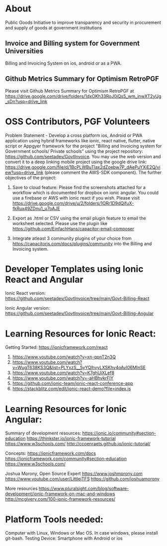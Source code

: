 # About

Public Goods Initiative to improve transparency and security in procurement and supply of goods at government institutions

## Invoice and Billing system for Government Universities 

Billing and Invoicing System on ios, android or as a PWA.

## Github Metrics Summary for Optimism RetroPGF

Please visit Github Metrics Summary for Optimism RetroPGF at https://drive.google.com/drive/folders/1dxOKh33RoJ0jQs5_wm_inwXT2yUg_sDn?usp=drive_link 


# OSS Contributors, PGF Volunteers

Problem Statement - Develop a cross platform ios, Android or PWA application using hybrid frameworks like ionic, react native, flutter, native script or Appgyer framework for the project "Billing and Invoicing system for Government schools/ Private schools" using the project repository: https://github.com/seetadev/GovtInvoice. You may use the web version and convert it to a deep linking mobile project using the google drive link: https://drive.google.com/file/d/1BcPLWBuTlax2dZoebw7P_dAePuYXiE2Q/view?usp=drive_link (please comment the AWS-SDK component). The further objectives of the project:

1. Save to cloud feature: Please find the screenshots attached for a workflow which is documented for dropbox on ionic angular. You could use a firebase or AWS with ionic react if you wish. Please visit https://drive.google.com/drive/u/2/folders/1ORr1D9dQifuX-fkRux49ZDnu1_u7oAJE

2. Export as .html or CSV using the email plugin feature to email the worksheet selected. Please
use the plugin like https://github.com/EinfachHans/capacitor-email-composer

3. Integrate atleast 3 community plugins of your choice from https://capacitorjs.com/docs/plugins/community into the Billing and Invoicing system.

# Developer Templates using Ionic React and Angular

Ionic React version: https://github.com/seetadev/GovtInvoice/tree/main/Govt-Billing-React

Ionic Angular version: https://github.com/seetadev/GovtInvoice/tree/main/Govt-Billing-Angular

# Learning Resources for Ionic React:
Getting Started: https://ionicframework.com/react
1. https://www.youtube.com/watch?v=xn-qpnT2n3Q
2. https://www.youtube.com/watch?v=WugT638KS3Q&list=PLYxzS__5yYQlhvyLXSKhv4oAvl06MInSE
3. https://www.youtube.com/watch?v=K7ghUiXLef8
4. https://www.youtube.com/watch?v=-aHBhvkrFlY
5. https://github.com/ionic-team/ionic-react-conference-app
6. https://stackblitz.com/edit/ionic-react-demo?file=index.js

#  Learning Resources for Ionic Angular:

Summary of development resources:
https://ionic.io/community#section-education
https://thinkster.io/ionic-framework-tutorial
https://www.w3schools.com/
http://ccoenraets.github.io/ionic-tutorial/

Concepts:
https://ionicframework.com/docs
https://ionicframework.com/community#section-education
https://www.w3schools.com/

Joshua Morony, Open Source Expert 
https://www.joshmorony.com
https://www.youtube.com/user/LittlejTFS
https://github.com/joshuamorony

More resources
https://www.pluralsight.com/blog/software-development/ionic-framework-on-mac-and-windows
http://mcgivery.com/100-ionic-framework-resources/


# Platform Tools needed:
Computer with Linux, Windows or Mac OS. In case windows, please install git-bash.
Testing Device: Smartphone with Android or ios
